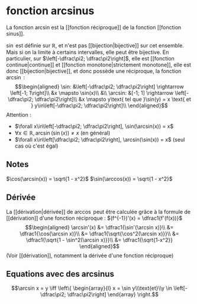 # fonction arcsinus
La fonction arcsin est la [[fonction réciproque]] de la fonction [[fonction sinus]].


$\sin$ est définie sur $\mathbb{R}$, et n'est pas [[bijection|bijective]] sur cet ensemble.
Mais si on la limite à certains intervalles, elle peut être bijective.
En particulier, sur $\left[-\dfrac\pi2; \dfrac\pi2\right]$, elle est [[fonction continue|continue]] et [[fonction monotone|strictement monotone]], elle est donc [[bijection|bijective]], et donc possède une réciproque, la fonction $\arcsin$ : $$\begin{aligned}
\sin: &\left[-\dfrac\pi2; \dfrac\pi2\right] \rightarrow \left[-1; 1\right]\\
      &x \mapsto \sin(x)\\
&\\
\arcsin: &[-1; 1] \rightarrow \left[-\dfrac\pi2; \dfrac\pi2\right]\\
    &x \mapsto y\text{ tel que }\sin(y) = x \text{ et } y\in\left[-\dfrac\pi2; \dfrac\pi2\right]\\
\end{aligned}$$
Attention :
 - $\forall x\in\left[-\dfrac\pi2; \dfrac\pi2\right], \sin(\arcsin(x)) = x$
 - $\forall x\in\mathbb{R}, \arcsin(\sin(x))\neq x$ (en général)
 - $\forall x\in\left[\dfrac\pi2; \dfrac\pi2\right], \arcsin(\sin(x)) = x$ (seul cas où c'est égal)

## Notes

$\cos(\arcsin(x)) = \sqrt{1 - x^2}$
$\sin(\arccos(x)) = \sqrt{1 - x^2}$

## Dérivée
La [[dérivation|dérivée]] de $\arccos$ peut être calculée grâce à la formule de [[dérivation]] d'une fonction réciproque :
$(f^{-1})'(x) = \dfrac1{f'(f(x))}$
$$\begin{aligned}
\arcsin'(x) &= \dfrac1{\sin'(\arcsin x)}\\
&= \dfrac1{\cos(\arcsin x)}\\
&= \dfrac1{\sqrt{\cos^2(\arcsin x)}}\\
&= \dfrac1{\sqrt{1 - \sin^2(\arcsin x)}}\\
&= \dfrac1{\sqrt{1-x^2}}
\end{aligned}$$
(Voir [[dérivation]], notamment la dérivée d'une fonction réciproque)

## Equations avec des arcsinus
$$\arcsin x = y \iff \left\{ \begin{array}{l} x = \sin y\\\text{et}\\y \in \left[-\dfrac\pi2; \dfrac\pi2\right] \end{array} \right.$$

